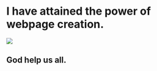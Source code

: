 <!DOCTYPE html>
<html>
<body>
<h1>I have attained the power of webpage creation.</h1>
<img src="https://i.imgur.com/cycYqdb.gif"></ br>
<h2>God help us all.</h2>
</body>
</html>
